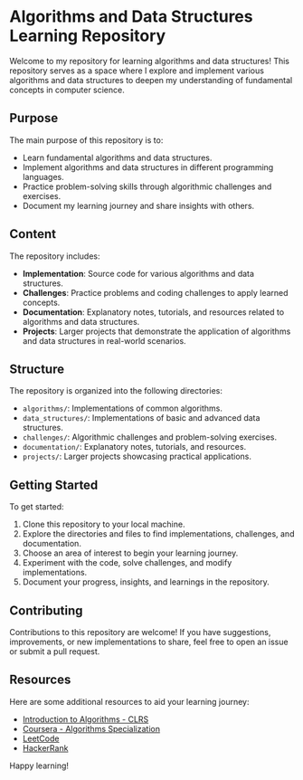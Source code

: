 # Algorithms and Data Structures Learning Repository

Welcome to my repository for learning algorithms and data structures! This repository serves as a space where I explore and implement various algorithms and data structures to deepen my understanding of fundamental concepts in computer science.

## Purpose

The main purpose of this repository is to:

- Learn fundamental algorithms and data structures.
- Implement algorithms and data structures in different programming languages.
- Practice problem-solving skills through algorithmic challenges and exercises.
- Document my learning journey and share insights with others.

## Content

The repository includes:

- **Implementation**: Source code for various algorithms and data structures.
- **Challenges**: Practice problems and coding challenges to apply learned concepts.
- **Documentation**: Explanatory notes, tutorials, and resources related to algorithms and data structures.
- **Projects**: Larger projects that demonstrate the application of algorithms and data structures in real-world scenarios.

## Structure

The repository is organized into the following directories:

- `algorithms/`: Implementations of common algorithms.
- `data_structures/`: Implementations of basic and advanced data structures.
- `challenges/`: Algorithmic challenges and problem-solving exercises.
- `documentation/`: Explanatory notes, tutorials, and resources.
- `projects/`: Larger projects showcasing practical applications.

## Getting Started

To get started:

1. Clone this repository to your local machine.
2. Explore the directories and files to find implementations, challenges, and documentation.
3. Choose an area of interest to begin your learning journey.
4. Experiment with the code, solve challenges, and modify implementations.
5. Document your progress, insights, and learnings in the repository.

## Contributing

Contributions to this repository are welcome! If you have suggestions, improvements, or new implementations to share, feel free to open an issue or submit a pull request.

## Resources

Here are some additional resources to aid your learning journey:

- [Introduction to Algorithms - CLRS](https://en.wikipedia.org/wiki/Introduction_to_Algorithms)
- [Coursera - Algorithms Specialization](https://www.coursera.org/specializations/algorithms)
- [LeetCode](https://leetcode.com/)
- [HackerRank](https://www.hackerrank.com/domains/tutorials/10-days-of-javascript)

Happy learning!

